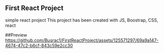 ## First React Project

simple react project
This project has been created with JS, Boostrap, CSS, react
 


 ##Preview
https://github.com/Busrac1/FirstReactProject/assets/125571297/69a9a147-4674-47c2-b6cf-843c59e2cc30
